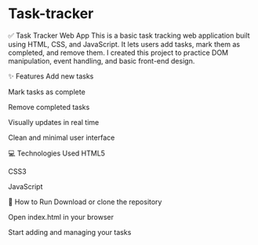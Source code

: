 # Task-tracker
✅ Task Tracker Web App
This is a basic task tracking web application built using HTML, CSS, and JavaScript. It lets users add tasks, mark them as completed, and remove them. I created this project to practice DOM manipulation, event handling, and basic front-end design.

✨ Features
Add new tasks

Mark tasks as complete

Remove completed tasks

Visually updates in real time

Clean and minimal user interface

💻 Technologies Used
HTML5

CSS3

JavaScript 

📁 How to Run
Download or clone the repository

Open index.html in your browser

Start adding and managing your tasks
